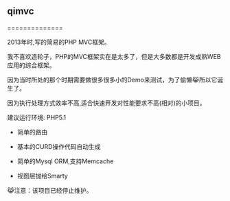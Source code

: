 
## qimvc
==============

2013年时,写的简易的PHP MVC框架。    

我不喜欢造轮子，PHP的MVC框架实在是太多了，但是大多数都是开发成熟WEB应用的综合框架。  

因为当时所处的那个时期需要做很多很多小的Demo来测试，为了偷懒😹所以它诞生了。  

因为执行处理方式效率不高,适合快速开发对性能要求不高(相对)的小项目。       

建议运行环境: PHP5.1        



* 简单的路由    
 
* 基本的CURD操作代码自动生成    

* 简单的Mysql ORM,支持Memcache 

* 视图层抛给Smarty   
 


  
😹注意：该项目已经停止维护。


